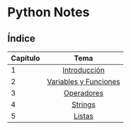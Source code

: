 # Python Notes

## Índice

| Capítulo | Tema                                                                  |
|----------|:---------------------------------------------------------------------:|
| 1        | [Introducción](./chapters/introduccion/intro.md)                      |
| 2        | [Variables y Funciones](./chapters/vars_funcs/variables_functions.md) |
| 3        | [Operadores](./chapters/operadores/opers.md)                          |
| 4        | [Strings](./chapters/strings/strings.md)                              |
| 5        | [Listas](./chapters/listas/listas.md)                                 |
